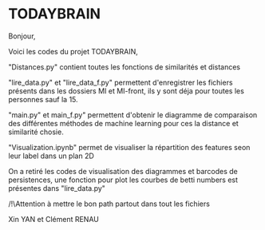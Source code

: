 # TODAYBRAIN

Bonjour,

Voici les codes du projet TODAYBRAIN,

"Distances.py" contient toutes les fonctions de similarités et distances

"lire_data.py" et "lire_data_f.py" permettent d'enregistrer les fichiers présents dans les dossiers MI et MI-front, ils y sont déja pour toutes les personnes sauf la 15.

"main.py" et main_f.py" permettent d'obtenir le diagramme de comparaison des différentes méthodes de machine learning pour ces la distance et similarité chosie.

"Visualization.ipynb" permet de visualiser la répartition des features seon leur label dans un plan 2D

On a retiré les codes de visualisation des diagrammes et barcodes de persistences, une fonction pour plot les courbes de betti numbers est présentes dans "lire_data.py"

/!\Attention à mettre le bon path partout dans tout les fichiers


Xin YAN et Clément RENAU
